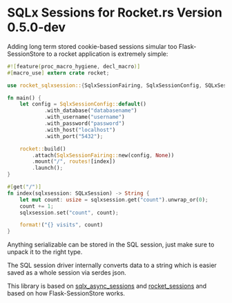 # SQLx Sessions for Rocket.rs Version 0.5.0-dev

Adding long term stored cookie-based sessions simular too Flask-SessionStore to a rocket application is extremely simple:

```rust
#![feature(proc_macro_hygiene, decl_macro)]
#[macro_use] extern crate rocket;

use rocket_sqlxsession::{SqlxSessionFairing, SqlxSessionConfig, SQLxSession};

fn main() {
    let config = SqlxSessionConfig::default()
            .with_database("databasename")
            .with_username("username")
            .with_password("password")
            .with_host("localhost")
            .with_port("5432");

    rocket::build()
        .attach(SqlxSessionFairing::new(config, None))
        .mount("/", routes![index])
        .launch();
}

#[get("/")]
fn index(sqlxsession: SQLxSession) -> String {
    let mut count: usize = sqlxsession.get("count").unwrap_or(0);
    count += 1;
    sqlxsession.set("count", count);

    format!("{} visits", count)
}
```

Anything serializable can be stored in the SQL session, just make sure to unpack it to the right type.

The SQL session driver internally converts data to a string which is easier saved as a whole session via serdes json.

This library is based on [sqlx_async_sessions](https://crates.io/crates/async-sqlx-session) and [rocket_sessions](https://crates.io/crates/rocket_session)
and based on how Flask-SessionStore works.
